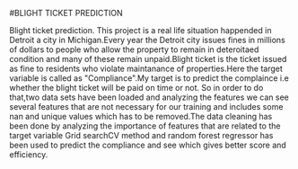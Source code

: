 #BLIGHT TICKET PREDICTION


Blight ticket prediction.
This project is a real life situation happended in Detroit a city in Michigan.Every year the Detroit city issues fines in millions of dollars to people who allow the property to remain in deteroitaed condition and many of these remain unpaid.Blight ticket is the ticket issued as fine to residents who violate maintanance of properties.Here the target variable is called as "Compliance".My target is to predict the complaince i.e whether the blight ticket will be paid on time or not.
So in order to do that,two data sets have been loaded and analyzing the features we can see several features that are not necessary for our training and includes some nan and unique values  which has to be removed.The data cleaning has been done by analyzing the importance of features that are related to the target variable
Grid searchCV method and random forest regressor has been used to predict the compliance and see which gives better score and efficiency.
